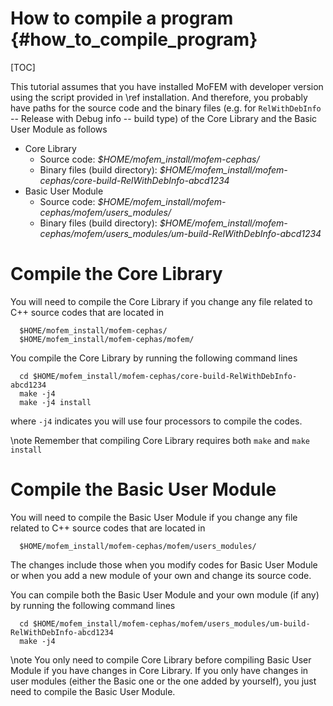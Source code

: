 How to compile a program {#how_to_compile_program}
==========================================================

[TOC]

This tutorial assumes that you have installed MoFEM with developer version using
the script provided in \ref installation. And therefore, you probably have paths
for the source code and the binary files (e.g. for `RelWithDebInfo` -- Release
with Debug info -- build type) of the
Core Library and the Basic User Module as follows

- Core Library
  - Source code: *$HOME/mofem_install/mofem-cephas/*
  - Binary files (build directory): *$HOME/mofem_install/mofem-cephas/core-build-RelWithDebInfo-abcd1234*
- Basic User Module
  - Source code: *$HOME/mofem_install/mofem-cephas/mofem/users_modules/*
  - Binary files (build directory): *$HOME/mofem_install/mofem-cephas/mofem/users_modules/um-build-RelWithDebInfo-abcd1234*

# Compile the Core Library

You will need to compile the Core Library if you change any file related to C++ source codes that are located in 
```
  $HOME/mofem_install/mofem-cephas/
  $HOME/mofem_install/mofem-cephas/mofem/
```

You compile the Core Library by running the following command lines 

```
  cd $HOME/mofem_install/mofem-cephas/core-build-RelWithDebInfo-abcd1234
  make -j4
  make -j4 install
```
where `-j4` indicates you will use four processors to compile the codes.

\note Remember that compiling Core Library requires both `make` and `make install`



# Compile the Basic User Module

You will need to compile the Basic User Module if you change any file related
to C++ source codes that are located in
```
  $HOME/mofem_install/mofem-cephas/mofem/users_modules/
```
The changes include those when you modify codes for Basic User Module or when
you add a new module of your own and change its source code.

You can compile both the Basic User Module and your own module (if any) by
running the following command lines

```
  cd $HOME/mofem_install/mofem-cephas/mofem/users_modules/um-build-RelWithDebInfo-abcd1234
  make -j4
```

\note You only need to compile Core Library before compiling Basic User Module
if you have changes in Core Library. If you only have changes in user modules
(either the Basic one or the one added by yourself), you just need to
compile the Basic User Module.